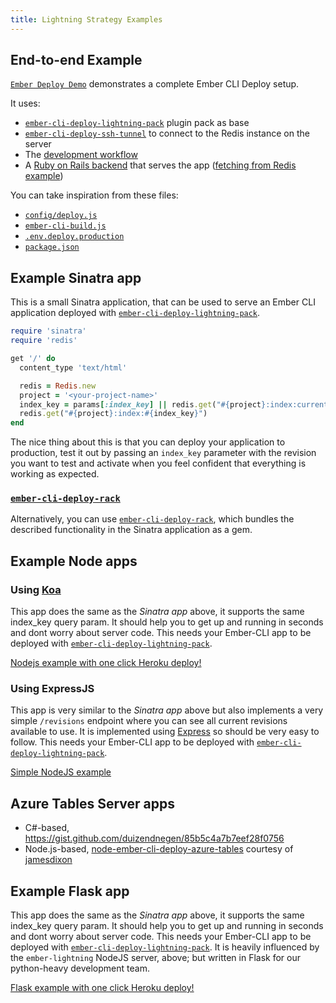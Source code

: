 ```yaml
---
title: Lightning Strategy Examples
---
```


## End-to-end Example

[`Ember Deploy Demo`](https://github.com/ghedamat/ember-deploy-demo) demonstrates a complete Ember CLI Deploy setup.

It uses:

* [`ember-cli-deploy-lightning-pack`](https://github.com/ember-cli-deploy/ember-cli-deploy-lightning-pack) plugin pack as base
* [`ember-cli-deploy-ssh-tunnel`](https://github.com/ember-cli-deploy/ember-cli-deploy-ssh-tunnel) to connect to the Redis instance on the server
* The [development workflow](../development-workflow)
* A [Ruby on Rails backend](https://github.com/ghedamat/ember-deploy-demo/tree/master/edd-rails) that serves the app ([fetching from Redis example](https://github.com/ghedamat/ember-deploy-demo/blob/master/edd-rails/app/controllers/demo_controller.rb))

You can take inspiration from these files:

* [`config/deploy.js`](https://github.com/ghedamat/ember-deploy-demo/blob/master/edd-cli/config/deploy.js)
* [`ember-cli-build.js`](https://github.com/ghedamat/ember-deploy-demo/blob/master/edd-cli/ember-cli-build.js)
* [`.env.deploy.production`](https://github.com/ghedamat/ember-deploy-demo/blob/master/edd-cli/.env.deploy.production.example)
* [`package.json`](https://github.com/ghedamat/ember-deploy-demo/blob/master/edd-cli/package.json#L33-L34)

## Example Sinatra app

This is a small Sinatra application, that can be used to serve an Ember CLI application deployed with [`ember-cli-deploy-lightning-pack`](https://github.com/ember-cli-deploy/ember-cli-deploy-lightning-pack).

```ruby
require 'sinatra'
require 'redis'

get '/' do
  content_type 'text/html'

  redis = Redis.new
  project = '<your-project-name>'
  index_key = params[:index_key] || redis.get("#{project}:index:current")
  redis.get("#{project}:index:#{index_key}")
end
```

The nice thing about this is that you can deploy your application to production, test it out by passing an `index_key` parameter with the revision you want to test and activate when you feel confident that everything is working as expected.

### [`ember-cli-deploy-rack`](https://github.com/bitaculous/ember-cli-deploy-rack)

Alternatively, you can use [`ember-cli-deploy-rack`](https://github.com/bitaculous/ember-cli-deploy-rack), which bundles the described functionality in the Sinatra application as a gem.

## Example Node apps

### Using [Koa](http://koajs.com)

This app does the same as the *Sinatra app* above, it supports the same index_key query param. It should help you to get up and running in seconds and dont worry about server code. This needs your Ember-CLI app to be deployed with [`ember-cli-deploy-lightning-pack`](https://github.com/ember-cli-deploy/ember-cli-deploy-lightning-pack).

[Nodejs example with one click Heroku deploy!](https://github.com/philipheinser/ember-lightning)

### Using ExpressJS

This app is very similar to the *Sinatra app* above but also implements a very simple `/revisions` endpoint where you can see all current revisions available to use. It is implemented using [Express](http://expressjs.com/) so should be very easy to follow. This needs your Ember-CLI app to be deployed with [`ember-cli-deploy-lightning-pack`](https://github.com/ember-cli-deploy/ember-cli-deploy-lightning-pack).

[Simple NodeJS example](https://github.com/stonecircle/express-lightning-deploy)

## Azure Tables Server apps

- C#-based, https://gist.github.com/duizendnegen/85b5c4a7b7eef28f0756
- Node.js-based, [node-ember-cli-deploy-azure-tables](https://github.com/jamesdixon/node-ember-cli-deploy-azure-tables) courtesy of [jamesdixon](https://github.com/jamesdixon)

## Example Flask app

This app does the same as the *Sinatra app* above, it supports the same index_key query param. It should help you to get up and running in seconds and dont worry about server code. This needs your Ember-CLI app to be deployed with [`ember-cli-deploy-lightning-pack`](https://github.com/ember-cli-deploy/ember-cli-deploy-lightning-pack).  It is heavily influenced by the `ember-lightning` NodeJS server, above; but written in Flask for our python-heavy development team.

[Flask example with one click Heroku deploy!](https://github.com/dellintosh/flask-lightning)
